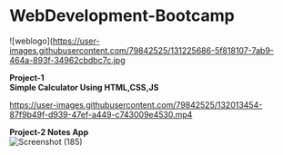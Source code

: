 # WebDevelopment-Bootcamp
![weblogo](https://user-images.githubusercontent.com/79842525/131225686-5f818107-7ab9-464a-893f-34962cbdbc7c.jpg

 **Project-1   
 Simple Calculator Using HTML,CSS,JS**  
  
  https://user-images.githubusercontent.com/79842525/132013454-87f9b49f-d939-47ef-a449-c743009e4530.mp4
   
   **Project-2 Notes App**  
   ![Screenshot (185)](https://user-images.githubusercontent.com/79842525/133474478-92565f05-28ff-48ef-918c-e23d1377c643.png)



